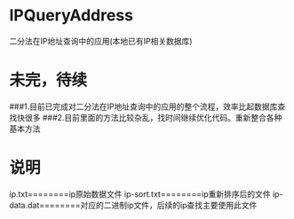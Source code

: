 # IPQueryAddress
二分法在IP地址查询中的应用(本地已有IP相关数据库)


# 未完，待续
###1.目前已完成对二分法在IP地址查询中的应用的整个流程，效率比起数据库查找快很多
###2.目前里面的方法比较杂乱，找时间继续优化代码。重新整合各种基本方法

# 说明
  ip.txt========ip原始数据文件
  ip-sort.txt========ip重新排序后的文件
  ip-data.dat========对应的二进制ip文件，后续的ip查找主要使用此文件
